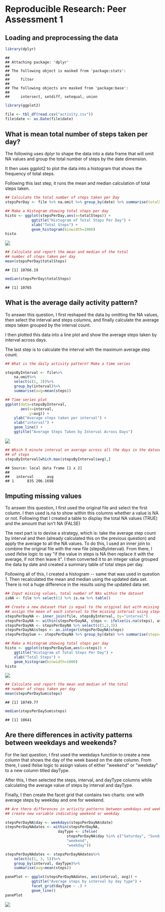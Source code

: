 # Reproducible Research: Peer Assessment 1


## Loading and preprocessing the data

```r
library(dplyr)
```

```
## 
## Attaching package: 'dplyr'
## 
## The following object is masked from 'package:stats':
## 
##     filter
## 
## The following objects are masked from 'package:base':
## 
##     intersect, setdiff, setequal, union
```

```r
library(ggplot2)

file <- tbl_df(read.csv("activity.csv"))
file$date <- as.Date(file$date)
```


## What is mean total number of steps taken per day?
The following uses dplyr to shape the data into a data frame
that will omit NA values and group the total number of steps
by the date dimension.

It then uses ggplot2 to plot the data into a histogram that shows
the frequency of total steps. 

Following this last step, it runs the mean and median calculation of total
steps taken.

```r
## Calculate the total number of steps taken per Day
stepsPerDay <- file %>% na.omit %>% group_by(date) %>% summarise(totalSteps=sum(steps))

## Make a Histogram showing total steps per day
histo <- ggplot(stepsPerDay,aes(x=totalSteps)) +
            ggtitle("Histogram of Total Steps Per Day") +
            xlab("Total Steps") +
            geom_histogram(binwidth=1000)
histo
```

![](PA1_template_files/figure-html/unnamed-chunk-2-1.png) 

```r
## Calculate and report the mean and median of the total
## number of steps taken per day
mean(stepsPerDay$totalSteps)
```

```
## [1] 10766.19
```

```r
median(stepsPerDay$totalSteps)
```

```
## [1] 10765
```

## What is the average daily activity pattern?
To answer this question, I first reshaped the data by omitting the NA values,
then select the interval and steps columns, and finally calculate the average
steps taken grouped by the interval count.

I then plotted this data into a line plot and show the average steps taken by interval
across days.

The last step is to calculate the interval with the maximum average step count.


```r
## What is the daily activity pattern? Make a time series

stepsByInterval <- file%>%
    na.omit%>%
    select(c(1, 3))%>%
    group_by(interval)%>%
    summarise(avg=mean(steps))

## Time series plot
ggplot(data=stepsByInterval,
       aes(x=interval,
           y=avg)) +
    ylab("Average steps taken per interval") +
    xlab("interval") +
    geom_line() +
    ggtitle("Average Steps Taken by Interval Across Days")
```

![](PA1_template_files/figure-html/unnamed-chunk-3-1.png) 

```r
## Which 5 minute interval on average across all the days in the dataset, contains the maximum number
## of steps
stepsByInterval[which.max(stepsByInterval$avg),]
```

```
## Source: local data frame [1 x 2]
## 
##   interval      avg
## 1      835 206.1698
```
## Imputing missing values
To answer this question, I first used the original file and select the first column. I then used is.na to show within
this columns whether a value is NA or not. Following that I created a table to display the total NA values (TRUE)
and the amount that isn't NA (FALSE)

The next part is to devise a strategy, which is: take the average step count by interval and then (already calculated this on the
previous question) and apply the average to all the NA values. To do this, I used an inner join to 
combine the original file with the new file (stepsByInterval). From there, I used ifelse logic to say "if the value in
steps is NA then replace it with the average, if not then leave it". I then converted it to an integer value
grouped the data by date and created a summary table of total steps per day.

Following all of this, I created a histogram -- same that was used in question 1. Then recalculated the mean and median
using the updated data set. There is not a huge difference in the results using the updated data set.

```r
## Input missing values, total number of NAs within the dataset
isNA <- file %>% select(1) %>% is.na %>% table()

## Create a new dataset that is equal to the original but with missing data filled in
## assign the mean of each interval to the missing interval using stepsByInterval
stepsPerDayNA <- inner_join(file, stepsByInterval, by="interval")
stepsPerDayNA <- within(stepsPerDayNA, steps <- ifelse(is.na(steps), avg, steps)) 
stepsPerDayNA <- stepsPerDayNA %>% select(c(1,2,3))
stepsPerDayNA$steps <- as.integer(stepsPerDayNA$steps)
stepsPerDaySum <- stepsPerDayNA %>% group_by(date) %>% summarise(steps=sum(steps))

## Make a Histogram showing total steps per day
histo <- ggplot(stepsPerDaySum,aes(x=steps)) +
    ggtitle("Histogram of Total Steps Per Day") +
    xlab("Total Steps") +
    geom_histogram(binwidth=1000)
histo
```

![](PA1_template_files/figure-html/unnamed-chunk-4-1.png) 

```r
## Calculate and report the mean and median of the total
## number of steps taken per day
mean(stepsPerDaySum$steps)
```

```
## [1] 10749.77
```

```r
median(stepsPerDaySum$steps)
```

```
## [1] 10641
```
## Are there differences in activity patterns between weekdays and weekends?
For the last question, I first used the weekdays function to create a new column that shows 
the day of the week based on the date column. From there, I used ifelse logic to assign
values of either "weekend" or "weekday" to a new column titled dayType.

After this, I then selected the steps, interval, and dayType columns while calculating the average
value of steps by interval and dayType. 

Finally, I then create the facet grid that contains two charts: one with average steps
by weekday and one for weekend.

```r
## Are there differences in activity patterns between weekdays and weekends?
## create new variable indicating weekend or weekday

stepsPerDayNA$day <- weekdays(stepsPerDayNA$date)
stepsPerDayNAdates <- within(stepsPerDayNA, 
                        dayType <- ifelse(
                            stepsPerDayNA$day %in% c("Saturday", "Sunday"), 
                            "weekend", 
                            "weekday"))

stepsPerDayNAdates <- stepsPerDayNAdates%>%
    select(c(1, 3, 5))%>%
    group_by(interval, dayType)%>%
    summarise(avg=mean(steps))

panePlot <- ggplot(stepsPerDayNAdates, aes(interval, avg)) +
            ggtitle("Average steps by interval by day type") +
            facet_grid(dayType ~ .) +
            geom_line()
panePlot
```

![](PA1_template_files/figure-html/unnamed-chunk-5-1.png) 

